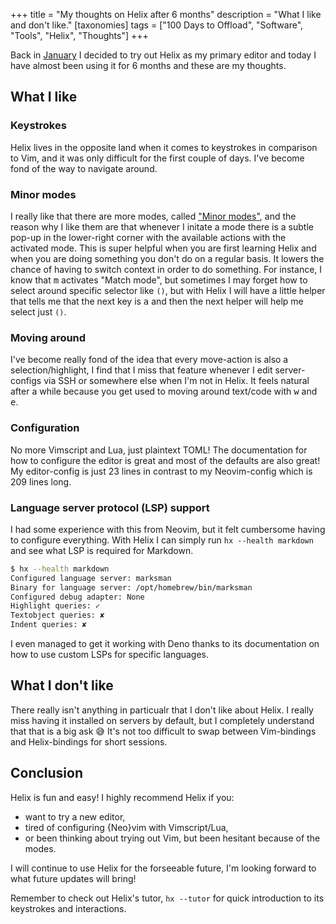 +++
title = "My thoughts on Helix after 6 months"
description = "What I like and don't like."
[taxonomies]
tags = ["100 Days to Offload", "Software", "Tools", "Helix", "Thoughts"]
+++

Back in [January][helix_post] I decided to try out Helix as my primary editor
and today I have almost been using it for 6 months and these are my thoughts.

## What I like

### Keystrokes

Helix lives in the opposite land when it comes to keystrokes in comparison to
Vim, and it was only difficult for the first couple of days. I've become fond of
the way to navigate around.

### Minor modes

I really like that there are more modes, called ["Minor
modes"][helix_minor_modes], and the reason why I like them are that whenever I
initate a mode there is a subtle pop-up in the lower-right corner with the
available actions with the activated mode. This is super helpful when you are
first learning Helix and when you are doing something you don't do on a regular
basis. It lowers the chance of having to switch context in order to do
something. For instance, I know that <kbd>m</kbd> activates "Match mode", but
sometimes I may forget how to select around specific selector like `()`, but
with Helix I will have a little helper that tells me that the next key is
<kbd>a</kbd> and then the next helper will help me select just `()`.

### Moving around

I've become really fond of the idea that every move-action is also a
selection/highlight, I find that I miss that feature whenever I edit
server-configs via SSH or somewhere else when I'm not in Helix. It feels natural
after a while because you get used to moving around text/code with <kbd>w</kbd>
and <kbd>e</kbd>.

### Configuration

No more Vimscript and Lua, just plaintext TOML! The documentation for how to
configure the editor is great and most of the defaults are also great! My
editor-config is just 23 lines in contrast to my Neovim-config which is 209
lines long.

### Language server protocol (LSP) support

I had some experience with this from Neovim, but it felt cumbersome having to
configure everything. With Helix I can simply run `hx --health markdown` and see
what LSP is required for Markdown.

```sh
$ hx --health markdown
Configured language server: marksman
Binary for language server: /opt/homebrew/bin/marksman
Configured debug adapter: None
Highlight queries: ✓
Textobject queries: ✘
Indent queries: ✘
```

I even managed to get it working with Deno thanks to its documentation on how to
use custom LSPs for specific languages.

## What I don't like

There really isn't anything in particualr that I don't like about Helix. I
really miss having it installed on servers by default, but I completely
understand that that is a big ask 😅 It's not too difficult to swap between
Vim-bindings and Helix-bindings for short sessions.

## Conclusion

Helix is fun and easy! I highly recommend Helix if you:

- want to try a new editor,
- tired of configuring {Neo}vim with Vimscript/Lua,
- or been thinking about trying out Vim, but been hesitant because of the modes.

I will continue to use Helix for the forseeable future, I'm looking forward to
what future updates will bring!

Remember to check out Helix's tutor, `hx --tutor` for quick introduction to its
keystrokes and interactions.

[helix_post]: @/blog/2023-01-15-trying-helix.md
[helix_minor_modes]: https://docs.helix-editor.com/keymap.html#normal-mode
